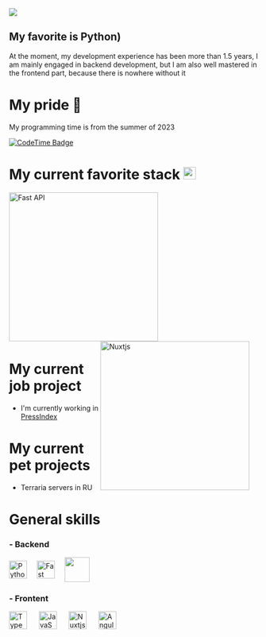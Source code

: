 <body>
<img src="https://www.yugatech.com/wp-content/uploads/2022/03/ada_lovelace.jpg"/>



My favorite is Python)
----------------------

At the moment, my development experience has been more than 1.5 years, I am mainly engaged in backend development, but I am also well mastered in the frontend part, because there is nowhere without it

# My pride 🌟

My programming time is from the summer of 2023

[![CodeTime Badge](https://img.shields.io/endpoint?style=for-the-badge&color=&url=https%3A%2F%2Fapi.codetime.dev%2Fshield%3Fid%3D19889%26project%3D%26in=0)](https://codetime.dev)

# My current favorite stack <img src="https://api.iconify.design/radix-icons:stack.svg" width="25"/>


<div>
<img src="https://github.com/rfyiamcool/golang_logo/blob/master/svg/golang_2.svg" style="margin-right:40px;" width="300" height="300" alt="Fast API" />
<img align="right" src="https://habrastorage.org/webt/59/f0/51/59f0515c722dc812285307.png" style="margin-right:20px;" width="300" height="300" alt="Nuxtjs" />
</div>

# My current job project

* I'm currently working in [PressIndex](https://pressindex.ru/about)

# My current pet projects

* Terraria servers in RU

# General skills

### - Backend
<div style="display:flex; align-items:center">
<a href="https://www.python.org/" target="_blank" rel="noreferrer"><img src="https://raw.githubusercontent.com/danielcranney/readme-generator/main/public/icons/skills/python-colored.svg" style="margin-right:20px;" width="36" height="36" alt="Python" /></a>
<a href="https://fastapi.tiangolo.com/" target="_blank" rel="noreferrer"><img src="https://raw.githubusercontent.com/danielcranney/readme-generator/main/public/icons/skills/fastapi-colored.svg" style="margin-right:20px;" width="36" height="36" alt="Fast API" /></a>
<a><img src="https://github.com/marwin1991/profile-technology-icons/assets/25181517/afcf1c98-544e-41fb-bf44-edba5e62809a" width="50" height="50" /></a>
</div>

### - Frontent
<a href="https://www.typescriptlang.org/" target="_blank" rel="noreferrer"><img src="https://raw.githubusercontent.com/danielcranney/readme-generator/main/public/icons/skills/typescript-colored.svg" style="margin-right:20px;" width="36" height="36" alt="TypeScript" /></a>
<a href="https://developer.mozilla.org/en-US/docs/Web/JavaScript" target="_blank" rel="noreferrer"><img src="https://raw.githubusercontent.com/danielcranney/readme-generator/main/public/icons/skills/javascript-colored.svg" style="margin-right:20px;" width="36" height="36" alt="JavaScript" /></a>
<a href="https://nuxtjs.org/" target="_blank" rel="noreferrer"><img src="https://raw.githubusercontent.com/danielcranney/readme-generator/main/public/icons/skills/nuxtjs-colored.svg" style="margin-right:20px;" width="36" height="36" alt="Nuxtjs" /></a>
<a href="https://angular.io/" target="_blank" rel="noreferrer"><img src="https://raw.githubusercontent.com/danielcranney/readme-generator/main/public/icons/skills/angularjs-colored.svg" style="margin-right:20px;" width="36" height="36" alt="Angular" /></a>

</body>
